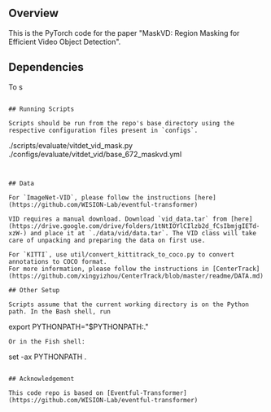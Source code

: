 ## Overview

This is the PyTorch code for the paper "MaskVD: Region Masking for Efficient Video Object Detection".


## Dependencies

To s

```

## Running Scripts

Scripts should be run from the repo's base directory using the respective configuration files present in `configs`.

```
./scripts/evaluate/vitdet_vid_mask.py ./configs/evaluate/vitdet_vid/base_672_maskvd.yml
```


## Data

For `ImageNet-VID`, please follow the instructions [here](https://github.com/WISION-Lab/eventful-transformer)

VID requires a manual download. Download `vid_data.tar` from [here](https://drive.google.com/drive/folders/1tNtIOYlCIlzb2d_fCsIbmjgIETd-xzW-) and place it at `./data/vid/data.tar`. The VID class will take care of unpacking and preparing the data on first use.

For `KITTI`, use util/convert_kittitrack_to_coco.py to convert annotations to COCO format. 
For more information, please follow the instructions in [CenterTrack](https://github.com/xingyizhou/CenterTrack/blob/master/readme/DATA.md)

## Other Setup

Scripts assume that the current working directory is on the Python path. In the Bash shell, run
```
export PYTHONPATH="$PYTHONPATH:."
```
Or in the Fish shell:
```
set -ax PYTHONPATH .
```

## Acknowledgement

This code repo is based on [Eventful-Transformer](https://github.com/WISION-Lab/eventful-transformer)
